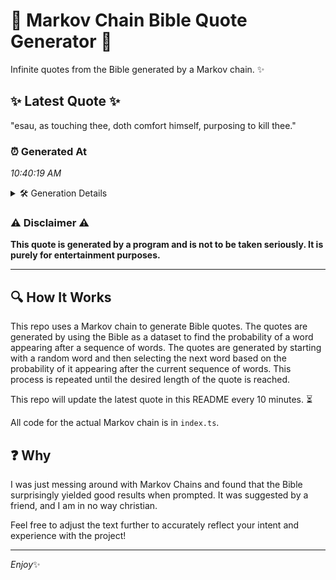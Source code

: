 # 📖 Markov Chain Bible Quote Generator 📖

Infinite quotes from the Bible generated by a Markov chain. ✨

## ✨ Latest Quote ✨
"esau, as touching thee, doth comfort himself, purposing to kill thee."

### ⏰ Generated At
*10:40:19 AM*

<details>
    <summary>🛠️ Generation Details</summary>
    <p>
        <strong>🌱 Seed:</strong> esau,<br>
        <strong>🔄 Iterations:</strong> 10<br>
        <strong>📜 Context History:</strong><br>[ esau, ]: as<br>[ esau,, as ]: touching<br>[ esau,, as, touching ]: thee,<br>[ esau,, as, touching, thee, ]: doth<br>[ esau,, as, touching, thee,, doth ]: comfort<br>[ esau,, as, touching, thee,, doth, comfort ]: himself,<br>[ as, touching, thee,, doth, comfort, himself, ]: purposing<br>[ touching, thee,, doth, comfort, himself,, purposing ]: to<br>[ thee,, doth, comfort, himself,, purposing, to ]: kill<br>[ doth, comfort, himself,, purposing, to, kill ]: thee.<br>
    </p>
</details>

### ⚠️ Disclaimer ⚠️
**This quote is generated by a program and is not to be taken seriously. It is purely for entertainment purposes.**

---

## 🔍 How It Works

This repo uses a Markov chain to generate Bible quotes. The quotes are generated by using the Bible as a dataset to find the probability of a word appearing after a sequence of words. The quotes are generated by starting with a random word and then selecting the next word based on the probability of it appearing after the current sequence of words. This process is repeated until the desired length of the quote is reached.

This repo will update the latest quote in this README every 10 minutes. ⏳

All code for the actual Markov chain is in `index.ts`.

## ❓ Why

I was just messing around with Markov Chains and found that the Bible surprisingly yielded good results when prompted. 
It was suggested by a friend, and I am in no way christian.

Feel free to adjust the text further to accurately reflect your intent and experience with the project!

---

*Enjoy*✨
